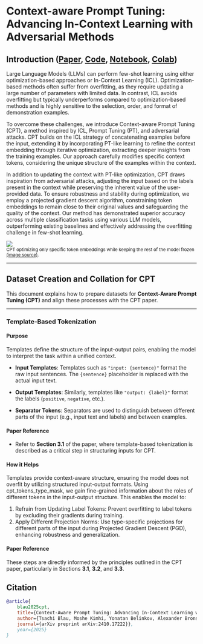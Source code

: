 
# Context-aware Prompt Tuning: Advancing In-Context Learning with Adversarial Methods
## Introduction ([Paper](https://arxiv.org/abs/2410.17222), [Code](https://github.com/tsachiblau/Context-aware-Prompt-Tuning-Advancing-In-Context-Learning-with-Adversarial-Methods), [Notebook](cpt_train_and_inference.ipynb), [Colab](https://colab.research.google.com/drive/1UhQDVhZ9bDlSk1551SuJV8tIUmlIayta?usp=sharing))
Large Language Models (LLMs) can perform few-shot learning using either optimization-based approaches or In-Context Learning (ICL). Optimization-based methods often suffer from overfitting, as they require updating a large number of parameters with limited data. In contrast, ICL avoids overfitting but typically underperforms compared to optimization-based methods and is highly sensitive to the selection, order, and format of demonstration examples.

To overcome these challenges, we introduce Context-aware Prompt Tuning (CPT), a method inspired by ICL, Prompt Tuning (PT), and adversarial attacks. 
CPT builds on the ICL strategy of concatenating examples before the input, extending it by incorporating PT-like learning to refine the context embedding through iterative optimization, extracting deeper insights from the training examples. Our approach carefully modifies specific context tokens, considering the unique structure of the examples within the context.

In addition to updating the context with PT-like optimization, CPT draws inspiration from adversarial attacks, adjusting the input based on the labels present in the context while preserving the inherent value of the user-provided data. 
To ensure robustness and stability during optimization, we employ a projected gradient descent algorithm, constraining token embeddings to remain close to their original values and safeguarding the quality of the context.
Our method has demonstrated superior accuracy across multiple classification tasks using various LLM models, outperforming existing baselines and effectively addressing the overfitting challenge in few-shot learning.


<div class="flex justify-center">
    <img src="https://huggingface.co/datasets/huggingface/documentation-images/resolve/main/peft/cpt.png"/>
</div>
<small>CPT optimizing only specific token embeddings while keeping the rest of the model frozen <a href="https://huggingface.co/papers/2410.17222">(image source)</a>.</small>

---

## Dataset Creation and Collation for CPT

This document explains how to prepare datasets for **Context-Aware Prompt Tuning (CPT)** and align these processes with the CPT paper.

---

### Template-Based Tokenization

#### Purpose
Templates define the structure of the input-output pairs, enabling the model to interpret the task within a unified context.

- **Input Templates**:
  Templates such as `"input: {sentence}"` format the raw input sentences. The `{sentence}` placeholder is replaced with the actual input text.

- **Output Templates**:
  Similarly, templates like `"output: {label}"` format the labels (`positive`, `negative`, etc.).

- **Separator Tokens**:
  Separators are used to distinguish between different parts of the input (e.g., input text and labels) and between examples.

#### Paper Reference
- Refer to **Section 3.1** of the paper, where template-based tokenization is described as a critical step in structuring inputs for CPT.

#### How it Helps
Templates provide context-aware structure, ensuring the model does not overfit by utilizing structured input-output formats. Using cpt_tokens_type_mask, we gain fine-grained information about the roles of different tokens in the input-output structure. This enables the model to:

1. Refrain from Updating Label Tokens: Prevent overfitting to label tokens by excluding their gradients during training.
2. Apply Different Projection Norms: Use type-specific projections for different parts of the input during Projected Gradient Descent (PGD), enhancing robustness and generalization.


#### Paper Reference

These steps are directly informed by the principles outlined in the CPT paper, particularly in Sections **3.1**, **3.2**, and **3.3**.





## Citation
```bib
@article{   
    blau2025cpt, 
    title={Context-Aware Prompt Tuning: Advancing In-Context Learning with Adversarial Methods}, 
    author={Tsachi Blau, Moshe Kimhi, Yonatan Belinkov, Alexander Bronstein, Chaim Baskin}, 
    journal={arXiv preprint arXiv:2410.17222}}, 
    year={2025} 
}
```
